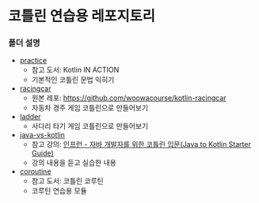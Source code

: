 # 코틀린 연습용 레포지토리

### 폴더 설명

- [practice](./practice)
    - 참고 도서: Kotlin IN ACTION
    - 기본적인 코틀린 문법 익히기
- [racingcar](./racingcar)
    - 원본 레포: https://github.com/woowacourse/kotlin-racingcar
    - 자동차 경주 게임 코틀린으로 만들어보기
- [ladder](./ladder)
    - 사다리 타기 게임 코틀린으로 만들어보기
- [java-vs-kotlin](./java-vs-kotlin)
    - 참고 강의: [인프런 - 자바 개발자를 위한 코틀린 입문(Java to Kotlin Starter Guide)](https://inf.run/r9oU)
    - 강의 내용을 듣고 실습한 내용
- [coroutine](./coroutine)
    - 참고 도서: 코틀린 코루틴
    - 코루틴 연습용 모듈
